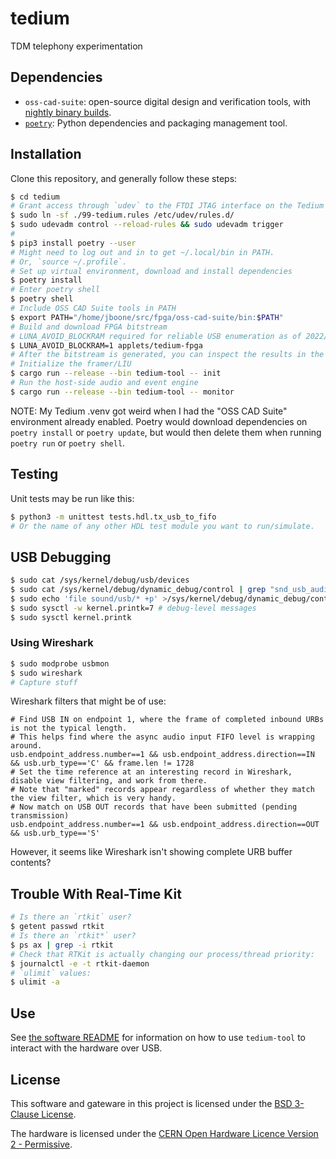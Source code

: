 # tedium

TDM telephony experimentation

## Dependencies

* `oss-cad-suite`: open-source digital design and verification tools, with [nightly binary builds](https://github.com/YosysHQ/oss-cad-suite-build).
* [`poetry`](https://python-poetry.org/): Python dependencies and packaging management tool.

## Installation

Clone this repository, and generally follow these steps:

```bash
$ cd tedium
# Grant access through `udev` to the FTDI JTAG interface on the Tedium board.
$ sudo ln -sf ./99-tedium.rules /etc/udev/rules.d/
$ sudo udevadm control --reload-rules && sudo udevadm trigger
#
$ pip3 install poetry --user
# Might need to log out and in to get ~/.local/bin in PATH.
# Or, `source ~/.profile`.
# Set up virtual environment, download and install dependencies
$ poetry install
# Enter poetry shell
$ poetry shell
# Include OSS CAD Suite tools in PATH
$ export PATH="/home/jboone/src/fpga/oss-cad-suite/bin:$PATH"
# Build and download FPGA bitstream
# LUNA_AVOID_BLOCKRAM required for reliable USB enumeration as of 2022/May/02.
$ LUNA_AVOID_BLOCKRAM=1 applets/tedium-fpga
# After the bitstream is generated, you can inspect the results in the `build` directory.
# Initialize the framer/LIU
$ cargo run --release --bin tedium-tool -- init
# Run the host-side audio and event engine
$ cargo run --release --bin tedium-tool -- monitor
```

NOTE: My Tedium .venv got weird when I had the "OSS CAD Suite" environment already enabled.
Poetry would download dependencies on `poetry install` or `poetry update`, but would then
delete them when running `poetry run` or `poetry shell`.

## Testing

Unit tests may be run like this:

```bash
$ python3 -m unittest tests.hdl.tx_usb_to_fifo
# Or the name of any other HDL test module you want to run/simulate.
```

## USB Debugging

```bash
$ sudo cat /sys/kernel/debug/usb/devices
$ sudo cat /sys/kernel/debug/dynamic_debug/control | grep "snd_usb_audio"
$ sudo echo 'file sound/usb/* +p' >/sys/kernel/debug/dynamic_debug/control
$ sudo sysctl -w kernel.printk=7 # debug-level messages
$ sudo sysctl kernel.printk
```

### Using Wireshark

```bash
$ sudo modprobe usbmon
$ sudo wireshark
# Capture stuff
```

Wireshark filters that might be of use:

```
# Find USB IN on endpoint 1, where the frame of completed inbound URBs is not the typical length.
# This helps find where the async audio input FIFO level is wrapping around.
usb.endpoint_address.number==1 && usb.endpoint_address.direction==IN && usb.urb_type=='C' && frame.len != 1728
# Set the time reference at an interesting record in Wireshark, disable view filtering, and work from there.
# Note that "marked" records appear regardless of whether they match the view filter, which is very handy.
# Now match on USB OUT records that have been submitted (pending transmission)
usb.endpoint_address.number==1 && usb.endpoint_address.direction==OUT && usb.urb_type=='S'
```

However, it seems like Wireshark isn't showing complete URB buffer contents?

## Trouble With Real-Time Kit

```bash
# Is there an `rtkit` user?
$ getent passwd rtkit
# Is there an `rtkit*` user?
$ ps ax | grep -i rtkit
# Check that RTKit is actually changing our process/thread priority:
$ journalctl -e -t rtkit-daemon
# `ulimit` values:
$ ulimit -a
```

## Use

See [the software README](tedium/README.md) for information on how to use `tedium-tool` to interact with the hardware over USB.

## License

This software and gateware in this project is licensed under the [BSD 3-Clause License](LICENSE-BSD-3-Clause).

The hardware is licensed under the [CERN Open Hardware Licence Version 2 - Permissive](LICENSE-CERN-OHL-P-v2).
